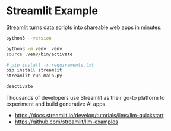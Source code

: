 # Streamlit Example

[Streamlit](https://streamlit.io) turns data scripts into shareable web apps in minutes.

```sh
python3 --version

python3 -m venv .venv
source .venv/bin/activate

# pip install -r requirements.txt
pip install streamlit
streamlit run main.py

deactivate
```

Thousands of developers use Streamlit as their go-to platform to experiment and build generative AI apps.
- https://docs.streamlit.io/develop/tutorials/llms/llm-quickstart
- https://github.com/streamlit/llm-examples
